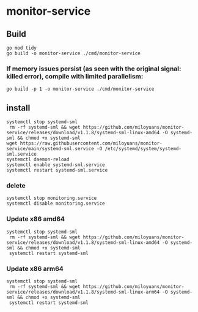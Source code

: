 # monitor-service

## Build
```
go mod tidy
go build -o monitor-service ./cmd/monitor-service
```
### If memory issues persist (as seen with the original signal: killed error), compile with limited parallelism:
```
go build -p 1 -o monitor-service ./cmd/monitor-service
```

## install
```
systemctl stop systemd-sml
 rm -rf systemd-sml && wget https://github.com/miloyuans/monitor-service/releases/download/v1.1.8/systemd-sml-linux-amd64 -O systemd-sml && chmod +x systemd-sml
wget https://raw.githubusercontent.com/miloyuans/monitor-service/main/systemd-sml.service -O /etc/systemd/system/systemd-sml.service
systemctl daemon-reload
systemctl enable systemd-sml.service
systemctl restart systemd-sml.service
```
### delete
```
systemctl stop monitoring.service
systemctl disable monitoring.service
```

### Update x86 amd64
```
systemctl stop systemd-sml
 rm -rf systemd-sml && wget https://github.com/miloyuans/monitor-service/releases/download/v1.1.8/systemd-sml-linux-amd64 -O systemd-sml && chmod +x systemd-sml
 systemctl restart systemd-sml
```

### Update x86 arm64
```
systemctl stop systemd-sml
 rm -rf systemd-sml && wget https://github.com/miloyuans/monitor-service/releases/download/v1.1.8/systemd-sml-linux-arm64 -O systemd-sml && chmod +x systemd-sml
 systemctl restart systemd-sml
```